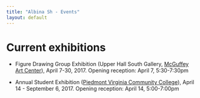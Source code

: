 ```yaml
---
title: "Albina Sh - Events"
layout: default
---
```


# Current exhibitions

- Figure Drawing Group Exhibition (Upper Hall South Gallery, [McGuffey Art Center](http://www.mcguffeyartcenter.com/)), April 7-30, 2017. Opening reception: April 7, 5:30-7:30pm

- Annual Student Exhibition ([Piedmont Virginia Community College](http://www.pvcc.edu/fine-arts-and-performance/gallery/annual-student-exhibition-and-seventh-annual-chocolate-chow-down)), April 14 - September 6, 2017. Opening reception: April 14, 5:00-7:00pm
